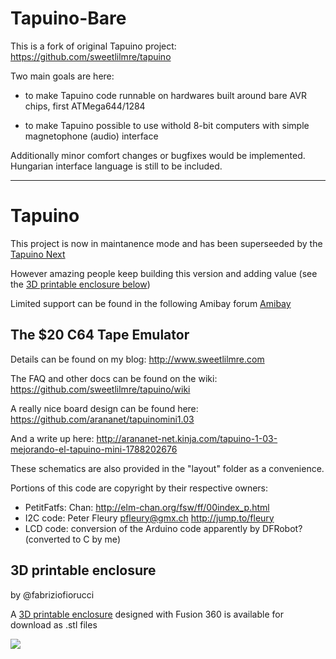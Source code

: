 # Tapuino-Bare

This is a fork of original Tapuino project: https://github.com/sweetlilmre/tapuino

Two main goals are here:

* to make Tapuino code runnable on hardwares built around bare AVR chips, first ATMega644/1284

* to make Tapuino possible to use withold 8-bit computers with simple magnetophone (audio) interface 

Additionally minor comfort changes or bugfixes would be implemented. Hungarian interface language is still to be included.


***


# Tapuino

This project is now in maintanence mode and has been superseeded by the [Tapuino Next](https://github.com/sweetlilmre/TapuinoNext)

However amazing people keep building this version and adding value (see the [3D printable enclosure below](#3d-printable-enclosure))

Limited support can be found in the following Amibay forum [Amibay](https://www.amibay.com/threads/tapuino-the-20-c64-tape-emulator.64874)

## The $20 C64 Tape Emulator

Details can be found on my blog: http://www.sweetlilmre.com

The FAQ and other docs can be found on the wiki: https://github.com/sweetlilmre/tapuino/wiki

A really nice board design can be found here: https://github.com/arananet/tapuinomini1.03

And a write up here: http://arananet-net.kinja.com/tapuino-1-03-mejorando-el-tapuino-mini-1788202676

These schematics are also provided in the "layout" folder as a convenience. 

Portions of this code are copyright by their respective owners:

 * PetitFatfs: Chan: http://elm-chan.org/fsw/ff/00index_p.html
 * I2C code: Peter Fleury <pfleury@gmx.ch>  http://jump.to/fleury
 * LCD code: conversion of the Arduino code apparently by DFRobot? (converted to C by me)


## 3D printable enclosure
by @fabriziofiorucci

A [3D printable enclosure](CAD) designed with Fusion 360 is available for download as .stl files

<img src="/CAD/pics/box3.jpg"/>
